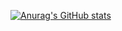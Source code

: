 [![Anurag's GitHub stats](https://github-readme-stats.vercel.app/api?username=heishi1HUMANITY)](https://github.com/anuraghazra/github-readme-stats)
